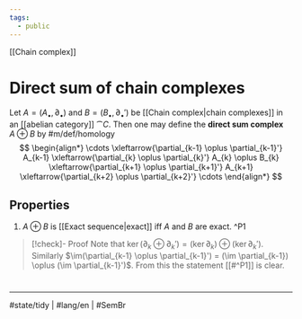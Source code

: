 ```yaml
---
tags:
  - public
---
```

[[Chain complex]]
# Direct sum of chain complexes

Let $A = (A_{\bullet}, \partial_{\bullet})$ and $B = (B_{\bullet}, \partial_{\bullet}')$ be [[Chain complex|chain complexes]] in an [[abelian category]] $\cat C$.
Then one may define the **direct sum complex** $A \oplus B$ by #m/def/homology 
$$
\begin{align*}
\cdots \xleftarrow{\partial_{k-1} \oplus \partial_{k-1}'} A_{k-1} \xleftarrow{\partial_{k} \oplus \partial_{k}'} A_{k} \oplus B_{k} \xleftarrow{\partial_{k+1} \oplus \partial_{k+1}'} A_{k+1} \xleftarrow{\partial_{k+2} \oplus \partial_{k+2}'} \cdots
\end{align*}
$$

## Properties

1. $A \oplus B$ is [[Exact sequence|exact]] iff $A$ and $B$ are exact. ^P1

> [!check]- Proof
> Note that $\ker(\partial_{k} \oplus \partial_{k}') = (\ker \partial_{k}) \oplus (\ker \partial_{k}')$.
> Similarly $\im(\partial_{k-1} \oplus \partial_{k-1}') = (\im \partial_{k-1}) \oplus (\im \partial_{k-1}')$.
> From this the statement [[#^P1]] is clear. <span class="QED"/>


#
---
#state/tidy | #lang/en | #SemBr
